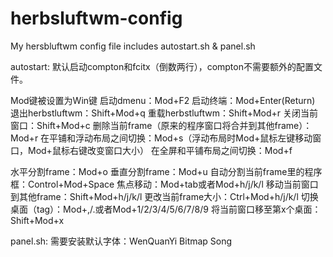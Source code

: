 herbsluftwm-config
==================

My hersbluftwm config file includes autostart.sh &amp; panel.sh

autostart:
默认启动compton和fcitx（倒数两行），compton不需要额外的配置文件。

Mod键被设置为Win键
启动dmenu：Mod+F2
启动终端：Mod+Enter(Return)
退出herbstluftwm：Shift+Mod+q
重载herbstluftwm：Shift+Mod+r
关闭当前窗口：Shift+Mod+c
删除当前frame（原来的程序窗口将合并到其他frame）：Mod+r
在平铺和浮动布局之间切换：Mod+s（浮动布局时Mod+鼠标左键移动窗口，Mod+鼠标右键改变窗口大小）
在全屏和平铺布局之间切换：Mod+f

水平分割frame：Mod+o
垂直分割frame：Mod+u
自动分割当前frame里的程序框：Control+Mod+Space
焦点移动：Mod+tab或者Mod+h/j/k/l
移动当前窗口到其他frame：Shift+Mod+h/j/k/l
更改当前frame大小：Ctrl+Mod+h/j/k/l
切换桌面（tag）：Mod+,/.或者Mod+1/2/3/4/5/6/7/8/9
将当前窗口移至第x个桌面：Shift+Mod+x

panel.sh:
需要安装默认字体：WenQuanYi Bitmap Song

